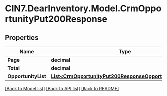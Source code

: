 # CIN7.DearInventory.Model.CrmOpportunityPut200Response

## Properties

| Name                | Type                                                                                                                    | Description | Notes      |
| ------------------- | ----------------------------------------------------------------------------------------------------------------------- | ----------- | ---------- |
| **Page**            | **decimal**                                                                                                             |             | [optional] |
| **Total**           | **decimal**                                                                                                             |             | [optional] |
| **OpportunityList** | [**List&lt;CrmOpportunityPut200ResponseOpportunityListInner&gt;**](CrmOpportunityPut200ResponseOpportunityListInner.md) |             | [optional] |

[[Back to Model list]](../README.md#documentation-for-models) [[Back to API list]](../README.md#documentation-for-api-endpoints) [[Back to README]](../README.md)
